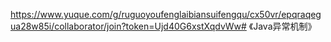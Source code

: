 https://www.yuque.com/g/ruguoyoufenglaibiansuifengqu/cx50vr/epqraqegua28w85i/collaborator/join?token=Ujd40G6xstXqdvWw# 《Java异常机制》